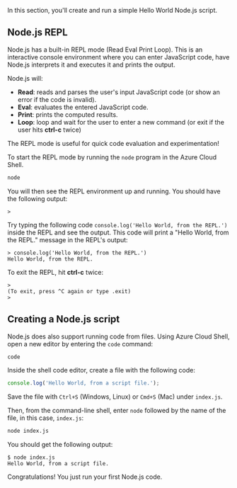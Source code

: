 In this section, you'll create and run a simple Hello World Node.js script.

## Node.js REPL

Node.js has a built-in REPL mode (Read Eval Print Loop). This is an interactive console environment where you can enter JavaScript code, have Node.js interprets it and executes it and prints the output. 

Node.js will:

- **Read**: reads and parses the user's input JavaScript code (or show an error if the code is invalid).
- **Eval**: evaluates the entered JavaScript code.
- **Print**: prints the computed results.
- **Loop**: loop and wait for the user to enter a new command (or exit if the user hits **ctrl-c** twice)

The REPL mode is useful for quick code evaluation and experimentation!

To start the REPL mode by running the `node` program in the Azure Cloud Shell.

```bash
node
```

You will then see the REPL environment up and running. You should have the following output:

```text
> 
```

Try typing the following code `console.log('Hello World, from the REPL.')` inside the REPL and see the output. This code will print a "Hello World, from the REPL." message in the REPL's output:

```text
> console.log('Hello World, from the REPL.')
Hello World, from the REPL.
```

To exit the REPL, hit **ctrl-c** twice:

```text
>
(To exit, press ^C again or type .exit)
>
```

## Creating a Node.js script

Node.js does also support running code from files. Using Azure Cloud Shell, open a new editor by entering the `code` command:

```bash
code
```

Inside the shell code editor, create a file with the following code:

```javascript
console.log('Hello World, from a script file.');
```

Save the file with `Ctrl+S` (Windows, Linux) or `Cmd+S` (Mac) under `index.js`.

Then, from the command-line shell, enter `node` followed by the name of the file, in this case, `index.js`:

```bash
node index.js
```

You should get the following output:

```text
$ node index.js
Hello World, from a script file.
```

Congratulations! You just run your first Node.js code.
